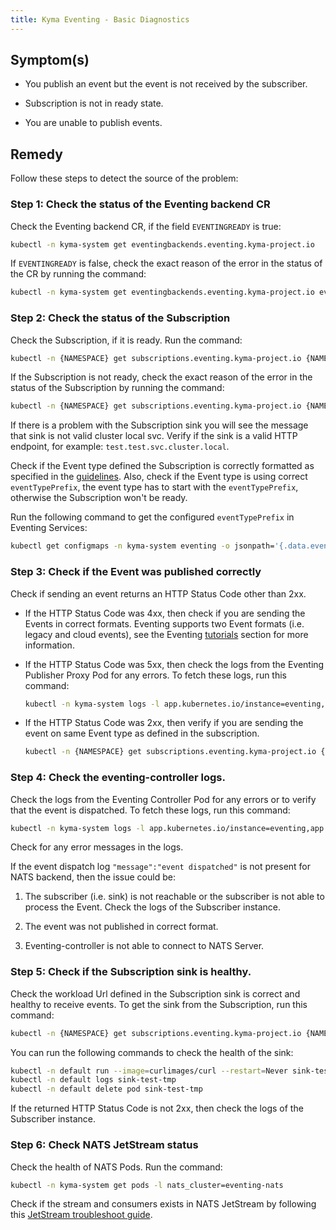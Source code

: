 ```yaml
---
title: Kyma Eventing - Basic Diagnostics
---
```


## Symptom(s)

- You publish an event but the event is not received by the subscriber.

- Subscription is not in ready state.

- You are unable to publish events.

## Remedy

Follow these steps to detect the source of the problem:

### Step 1: Check the status of the Eventing backend CR

Check the Eventing backend CR, if the field `EVENTINGREADY` is true:
   
```bash
kubectl -n kyma-system get eventingbackends.eventing.kyma-project.io
```
If `EVENTINGREADY` is false, check the exact reason of the error in the status of the CR by running the command:

```bash
kubectl -n kyma-system get eventingbackends.eventing.kyma-project.io eventing-backend -o yaml
```

### Step 2: Check the status of the Subscription

Check the Subscription, if it is ready. Run the command:

```bash
kubectl -n {NAMESPACE} get subscriptions.eventing.kyma-project.io {NAME}
```
If the Subscription is not ready, check the exact reason of the error in the status of the Subscription by running the command:

```bash
kubectl -n {NAMESPACE} get subscriptions.eventing.kyma-project.io {NAME} -o yaml
```

If there is a problem with the Subscription sink you will see the message that sink is not valid cluster local svc. 
Verify if the sink is a valid HTTP endpoint, for example: `test.test.svc.cluster.local`.

Check if the Event type defined the Subscription is correctly formatted as specified in the [guidelines](../../05-technical-reference/evnt-01-event-names.md).
Also, check if the Event type is using correct `eventTypePrefix`, the event type has to start with the `eventTypePrefix`, otherwise the Subscription won't be ready.

Run the following command to get the configured `eventTypePrefix` in Eventing Services:
```bash
kubectl get configmaps -n kyma-system eventing -o jsonpath='{.data.eventTypePrefix}'
```

### Step 3: Check if the Event was published correctly

Check if sending an event returns an HTTP Status Code other than 2xx.

- If the HTTP Status Code was 4xx, then check if you are sending the Events in correct formats. Eventing supports two Event formats (i.e. legacy and cloud events), see the Eventing [tutorials](../../03-tutorials/00-eventing) section for more information.

- If the HTTP Status Code was 5xx, then check the logs from the Eventing Publisher Proxy Pod for any errors. To fetch these logs, run this command:
    ```bash
    kubectl -n kyma-system logs -l app.kubernetes.io/instance=eventing,app.kubernetes.io/name=eventing-publisher-proxy
    ```

- If the HTTP Status Code was 2xx, then verify if you are sending the event on same Event type as defined in the subscription.
  ```bash
  kubectl -n {NAMESPACE} get subscriptions.eventing.kyma-project.io {NAME} -o jsonpath='{.spec.filter.filters}'
  ```

### Step 4: Check the eventing-controller logs.

Check the logs from the Eventing Controller Pod for any errors or to verify that the event is dispatched.
To fetch these logs, run this command:

```bash
kubectl -n kyma-system logs -l app.kubernetes.io/instance=eventing,app.kubernetes.io/name=controller
```

Check for any error messages in the logs.

If the event dispatch log `"message":"event dispatched"` is not present for NATS backend, then the issue could be:

1. The subscriber (i.e. sink) is not reachable or the subscriber is not able to process the Event. Check the logs of the Subscriber instance.

2. The event was not published in correct format.

3. Eventing-controller is not able to connect to NATS Server.

### Step 5: Check if the Subscription sink is healthy.

Check the workload Url defined in the Subscription sink is correct and healthy to receive events.
To get the sink from the Subscription, run this command:

```bash
kubectl -n {NAMESPACE} get subscriptions.eventing.kyma-project.io {NAME} -o jsonpath='{.spec.sink}'
```

You can run the following commands to check the health of the sink:

```bash
kubectl -n default run --image=curlimages/curl --restart=Never sink-test-tmp -- curl --head {SINK_URL}
kubectl -n default logs sink-test-tmp 
kubectl -n default delete pod sink-test-tmp
```

If the returned HTTP Status Code is not 2xx, then check the logs of the Subscriber instance.

### Step 6: Check NATS JetStream status

Check the health of NATS Pods. Run the command:

```bash
kubectl -n kyma-system get pods -l nats_cluster=eventing-nats
```

Check if the stream and consumers exists in NATS JetStream by following this [JetStream troubleshoot guide](evnt-02-jetstream-troubleshooting.md).








